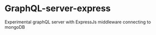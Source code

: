 ﻿# GraphQL-server-express
Experimental graphQL server with ExpressJs middleware connecting to mongoDB
